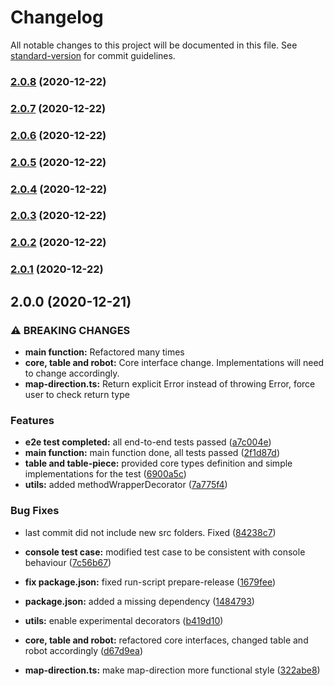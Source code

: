 # Changelog

All notable changes to this project will be documented in this file. See [standard-version](https://github.com/conventional-changelog/standard-version) for commit guidelines.

### [2.0.8](https://github.com/bingtimren/trobot/compare/v2.0.7...v2.0.8) (2020-12-22)

### [2.0.7](https://github.com/bingtimren/trobot/compare/v2.0.6...v2.0.7) (2020-12-22)

### [2.0.6](https://github.com/bingtimren/trobot/compare/v2.0.5...v2.0.6) (2020-12-22)

### [2.0.5](https://github.com/bingtimren/trobot/compare/v2.0.4...v2.0.5) (2020-12-22)

### [2.0.4](https://github.com/bingtimren/trobot/compare/v2.0.3...v2.0.4) (2020-12-22)

### [2.0.3](https://github.com/bingtimren/trobot/compare/v2.0.2...v2.0.3) (2020-12-22)

### [2.0.2](https://github.com/bingtimren/trobot/compare/v2.0.1...v2.0.2) (2020-12-22)

### [2.0.1](https://github.com/bingtimren/trobot/compare/v2.0.0...v2.0.1) (2020-12-22)

## 2.0.0 (2020-12-21)


### ⚠ BREAKING CHANGES

* **main function:** Refactored many times
* **core, table and robot:** Core interface change. Implementations will need to change accordingly.
* **map-direction.ts:** Return explicit Error instead of throwing Error, force user to check return type

### Features

* **e2e test completed:** all end-to-end tests passed ([a7c004e](https://github.com/bingtimren/trobot/commit/a7c004e6bc884f7c2e950f0c4906a5d1d13186dc))
* **main function:** main function done, all tests passed ([2f1d87d](https://github.com/bingtimren/trobot/commit/2f1d87d9bcf61ec29f07a8aba6126a00baca1734))
* **table and table-piece:** provided core types definition and simple implementations for the test ([6900a5c](https://github.com/bingtimren/trobot/commit/6900a5cdfc1a86bb9859c2008237670998da38c7))
* **utils:** added methodWrapperDecorator ([7a775f4](https://github.com/bingtimren/trobot/commit/7a775f41ca573ac06970bc0610c01eaa0df1f94f))


### Bug Fixes

* last commit did not include new src folders. Fixed ([84238c7](https://github.com/bingtimren/trobot/commit/84238c7ab3493bb590d9b20e00276a5daa45adbd))
* **console test case:** modified test case to be consistent with console behaviour ([7c56b67](https://github.com/bingtimren/trobot/commit/7c56b67a763cfa65a2e74cd20f45be8c00815fc4))
* **fix package.json:** fixed run-script prepare-release ([1679fee](https://github.com/bingtimren/trobot/commit/1679fee693a47ac6c579bba3683047c0ed151fc7))
* **package.json:** added a missing dependency ([1484793](https://github.com/bingtimren/trobot/commit/1484793b6497998f63126433a23db877345ba784))
* **utils:** enable experimental decorators ([b419d10](https://github.com/bingtimren/trobot/commit/b419d10ac5284e573d75c6a5634770bdcde77fbf))


* **core, table and robot:** refactored core interfaces, changed table and robot accordingly ([d67d9ea](https://github.com/bingtimren/trobot/commit/d67d9ea4c072570f72ba08b344ecedec41029bea))
* **map-direction.ts:** make map-direction more functional style ([322abe8](https://github.com/bingtimren/trobot/commit/322abe8bb86c6316a6e48226ade43cb49adc822d))
